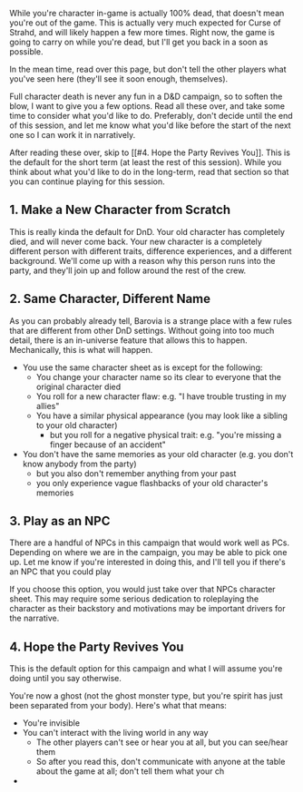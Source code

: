 While you're character in-game is actually 100% dead, that doesn't mean you're out of the game. This is actually very much expected for Curse of Strahd, and will likely happen a few more times. Right now, the game is going to carry on while you're dead, but I'll get you back in a soon as possible.

In the mean time, read over this page, but don't tell the other players what you've seen here (they'll see it soon enough, themselves).

Full character death is never any fun in a D&D campaign, so to soften the blow, I want to give you a few options. Read all these over, and take some time to consider what you'd like to do. Preferably, don't decide until the end of this session, and let me know what you'd like before the start of the next one so I can work it in narratively.

After reading these over, skip to [[#4. Hope the Party Revives You]]. This is the default for the short term (at least the rest of this session). While you think about what you'd like to do in the long-term, read that section so that you can continue playing for this session.

## 1. Make a New Character from Scratch
This is really kinda the default for DnD. Your old character has completely died, and will never come back. Your new character is a completely different person with different traits, difference experiences, and a different background. We'll come up with a reason why this person runs into the party, and they'll join up and follow around the rest of the crew.

## 2. Same Character, Different Name
As you can probably already tell, Barovia is a strange place with a few rules that are different from other DnD settings. Without going into too much detail, there is an in-universe feature that allows this to happen. Mechanically, this is what will happen.
- You use the same character sheet as is except for the following:
	- You change your character name so its clear to everyone that the original character died
	- You roll for a new character flaw: e.g. "I have trouble trusting in my allies"
	- You have a similar physical appearance (you may look like a sibling to your old character)
		- but you roll for a negative physical trait: e.g. "you're missing a finger because of an accident"
- You don't have the same memories as your old character (e.g. you don't know anybody from the party)
	- but you also don't remember anything from your past
	- you only experience vague flashbacks of your old character's memories

## 3. Play as an NPC
There are a handful of NPCs in this campaign that would work well as PCs. Depending on where we are in the campaign, you may be able to pick one up. Let me know if you're interested in doing this, and I'll tell you if there's an NPC that you could play

If you choose this option, you would just take over that NPCs character sheet. This may require some serious dedication to roleplaying the character as their backstory and motivations may be important drivers for the narrative.

## 4. Hope the Party Revives You
This is the default option for this campaign and what I will assume you're doing until you say otherwise.

You're now a ghost (not the ghost monster type, but you're spirit has just been separated from your body). Here's what that means:

- You're invisible
- You can't interact with the living world in any way
	- The other players can't see or hear you at all, but you can see/hear them
	- So after you read this, don't communicate with anyone at the table about the game at all; don't tell them what your ch
- 